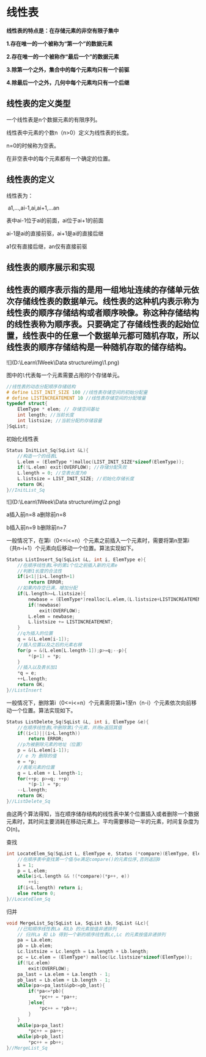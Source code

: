 # 线性表

**线性表的特点是：在存储元素的非空有限子集中**

**1.存在唯一的一个被称为“第一个”的数据元素**

**2.存在唯一的一个被称作“最后一个”的数据元素**

**3.除第一个之外，集合中的每个元素均只有一个前驱**

**4.除最后一个之外，几何中每个元素均只有一个后继**





## 线性表的定义类型

一个线性表是n个数据元素的有限序列。

线性表中元素的个数n（n>0）定义为线性表的长度。

n=0的时候称为空表。

在非空表中的每个元素都有一个确定的位置。





## 线性表的定义

线性表为：

​	a1,…,ai-1,ai,ai+1,…an

表中ai-1位于ai的前面，ai位于ai+1的前面

ai-1是ai的直接前驱，ai+1是ai的直接后继

a1仅有直接后继，an仅有直接前驱





## 线性表的顺序展示和实现

线性表的顺序表示指的是用一组地址连续的存储单元依次存储线性表的数据单元。线性表的这种机内表示称为线性表的顺序存储结构或者顺序映像。称这种存储结构的线性表称为顺序表。只要确定了存储线性表的起始位置，线性表中的任意一个数据单元都可随机存取，所以线性表的顺序存储结构是一种随机存取的储存结构。
--------------------- 
![](D:\Learn\1Week\Data structure\img\1.png)

图中的`l`代表每一个元素需要占用的l个存储单元。

```c
//线性表的动态分配顺序存储结构
# define LIST_INIT_SIZE 100 //线性表存储空间的初始分配量
# define LISTINCREATEMENT 10 //线性表存储空间的分配增量
typedef struct{
	ElemType * elem; // 存储空间基址
	int length; //当前长度
	int listsize; //当前分配的存储容量
}SqList;

```

初始化线性表

```c
Status InitList_Sq(SqList &L){
	//构造一个的线表L
	L.elem = (ElemType *)malloc(LIST_INIT_SIZE*sizeof(ElemType));
	if(!L.elem) exit(OVERFLOW); //存储分配失败
	L.length = 0; //空表长度为0
	L.listsize = LIST_INIT_SIZE; //初始化存储长度
	return OK; 
}//InitList_Sq

```

![](D:\Learn\1Week\Data structure\img\2.png)

a插入前n=8																					a删除前n=8

b插入前n=9																					b删除前n=7

一般情况下，在第i（0<=i<=n）个元素之前插入一个元素时，需要将第n至第i（共n-i+1）个元素向后移动一个位置。算法实现如下。

```c
Status ListInsert_Sq(SqList &L, int i, ElemType e){
	//在顺序线性表L中的第i个位之前插入新的元素e
	//判断1长度的合法性
	if(i<1||i>L.length+1)
		return ERROR;
	//如果内存空已满，增加分配
	if(L.length>=L.listsize){
		newbase = (ElemType*)realloc(L.elem,(L.listsize+LISTINCREATEMENT)*sizeof(ElemType));
		if(!newbase)
			exit(OVERFLOW);
		L.elem = newbase;
		L.listsize += LISTINCREATEMENT;
	}
	//q为插入的位置
	q = &(L.elem[i-1]);
	//插入位置以及之后的元素右移
	for(p = &(L.elem[L.length-1]);p>=q;--p){
		*(p+1) = *p;
	}
	//插入以及表长加1
	*q = e;
	++L.length;
	return OK;
}//ListInsert
```

一般情况下，删除第i（0<=i<=n）个元素需将第i+1至n（n-i）个元素依次向前移动一个位置。算法实现如下。

```c
Status ListDelete_Sq(SqList &L, int i, ElemType &e){
	//在顺序线性表L中删除第i个元素，并用e返回其值
	if((i<1)||(i>L.length))
		return ERROR;
	//p为被删除元素的地址（位置）
	p = &(L.elem[i-1]);
	// e 为 删除的值
	e = *p;
	//表尾元素的位置
	q = L.elem + L.length-1;
	for(++p; p>=q; ++p)
		*(p-1) = *p;
	--L.length;
	return OK;
}//ListDelete_Sq
```

由这两个算法得知，当在顺序储存结构的线性表中某个位置插入或者删除一个数据元素时，其时间主要消耗在移动元素上。平均需要移动一半的元素，时间复杂度为O(n)。



查找

```c
int LocateElem_Sq(SqList L, ElemType e, Status (*compare)(ElemType, ElemType)){
	//在顺序表中查找第一个值与e满足compare()的元素位序,否则返回0
	i = 1;
	p = L.elem;
	while(i<L.length && !(*compare)(*p++, e))
		++i;
	if(i<L.length) return i;
	else return 0;
}//LocateElem_Sq
```

归并

```c
void MergeList_Sq(SqList La, SqList Lb, SqList &Lc){
	//已知顺序线性表La 和Lb 的元素按值非递排列
	// 归并La 和 Lb 得到一个新的顺序线性表Lc,Lc 的元素按值非递排列
	pa = La.elem;
	pb = Lb.elem;
	Lc.listsize = Lc.length = La.length + Lb.length;
	pc = Lc.elem = (ElemType*) malloc(Lc.listsize*sizeof(ElemType));
	if(!Lc.elem)
		exit(OVERFLOW);
	pa_last = La.elem + La.length - 1;
	pb_last = Lb.elem + Lb.length - 1;
	while(pa<=pa_last&&pb<=pb_last){
		if(*pa<=*pb){
			*pc++ = *pa++;
		}else{
			*pc++ = *pb++;
		}
	}
	while(pa<pa_last)
		*pc++ = pa++;
	while(pb<pb_last)
		*pc++ = pb++;
}//MergeList_Sq
```

